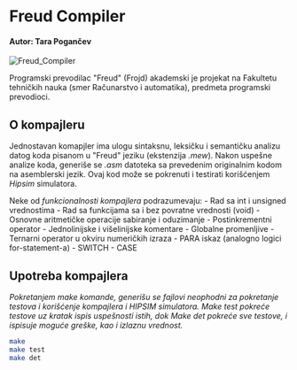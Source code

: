 # Freud Compiler
#### Autor: Tara Pogančev

![Freud_Compiler](https://i.imgur.com/GvB1y2H.png)

Programski prevodilac "Freud" (Frojd) akademski je projekat na Fakultetu tehničkih nauka (smer Računarstvo i automatika), predmeta programski prevodioci. 

## O kompajleru
Jednostavan komapjler ima ulogu sintaksnu, leksičku i semantičku analizu datog koda pisanom u "Freud" jeziku (ekstenzija _.mew_).
Nakon uspešne analize koda, generiše se _.asm_ datoteka sa prevedenim originalnim kodom na asemblerski jezik. Ovaj kod može se pokrenuti i testirati korišćenjem _Hipsim_ simulatora.

Neke od *funkcionalnosti kompajlera* podrazumevaju:
	- Rad sa int i unsigned vrednostima
	- Rad sa funkcijama sa i bez povratne vrednosti (void)
	- Osnovne aritmetičke operacije sabiranje i oduzimanje
	- Postinkrementni operator
	- Jednolinijske i višelinijske komentare
	- Globalne promenljive
	- Ternarni operator u okviru numeričkih izraza
	- PARA iskaz (analogno logici for-statement-a)
	- SWITCH - CASE

## Upotreba kompajlera

_Pokretanjem make komande, generišu se fajlovi neophodni za pokretanje testova i korišćenje kompajlera i HIPSIM simulatora._
_Make test pokreće testove uz kratak ispis uspešnosti istih, dok Make det pokreće sve testove, i ispisuje moguće greške, kao i izlaznu vrednost._

```bash
make
make test
make det
```
